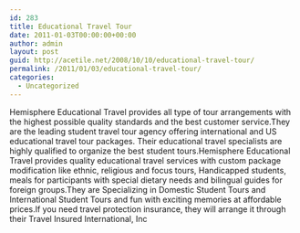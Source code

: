 ```yaml
---
id: 283
title: Educational Travel Tour
date: 2011-01-03T00:00:00+00:00
author: admin
layout: post
guid: http://acetile.net/2008/10/10/educational-travel-tour/
permalink: /2011/01/03/educational-travel-tour/
categories:
  - Uncategorized
---
```

Hemisphere Educational Travel provides all type of tour arrangements with the highest possible quality standards and the best customer service.They are the leading student travel tour agency offering international and US educational travel tour packages. Their educational travel specialists are highly qualified to organize the best student tours.Hemisphere Educational Travel provides quality educational travel services with custom package modification like ethnic, religious and focus tours, Handicapped students, meals for participants with special dietary needs and bilingual guides for foreign groups.They are Specializing in Domestic Student Tours and International Student Tours and fun with exciting memories at affordable prices.If you need travel protection insurance, they will arrange it through their Travel Insured International, Inc